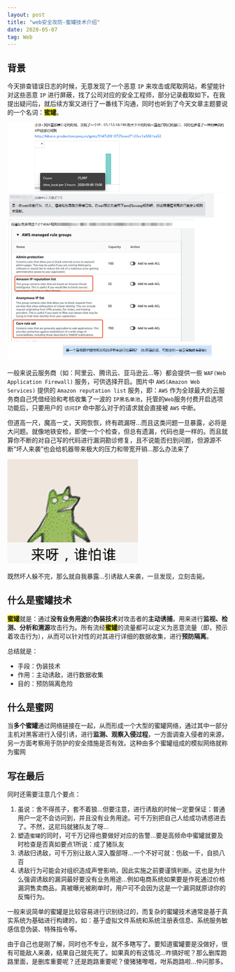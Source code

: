 ```yaml
---
layout: post
title: "web安全攻防-蜜罐技术介绍"
date: 2020-05-07
tag: Web
---
```


## 背景
今天排查错误日志的时候，无意发现了一个恶意 `IP` 来攻击或爬取网站，希望能针对这些恶意 `IP` 进行屏蔽，找了公司对应的安全工程师，部分记录截取如下。在我提出疑问后，就后续方案又进行了一番线下沟通，同时也听到了今天文章主题要说的一个名词：<b style="background:yellow">蜜罐</b>。

![关于蜜罐话题的企业微信聊天记录](/images/article/waf/honeypots-bg-wechat.png)

一般来说云服务商（如：阿里云、腾讯云、亚马逊云...等）都会提供一些 `WAF(Web Application Firewall)` 服务，可供选择开启。图片中 `AWS(Amazon Web Services)` 提供的 `Amazon reputation list` 服务，即：`AWS` 作为全球最大的云服务商自己凭借经验和考核收集了一波的 `IP黑名单池`，托管的`Web`服务付费开启选项功能后，只要用户的 `访问IP` 命中那么对于的请求就会直接被 `AWS` 中断。

但道高一尺，魔高一丈，天网恢恢，终有疏漏呀...而且这类问题一旦暴露，必将是大问题。就像地铁安检，即使一个个检查，但总有遗漏，代码也是一样的。而且就算你不断的对自己写的代码进行漏洞勘诊修复，且不说能否扫到问题，但源源不断“坏人来袭”也会给机器带来极大的压力和带宽开销...那么办法来了

![来呀,谁怕谁...](/images/article/waf/who-cares.gif)

既然坏人躲不完，那么就自我暴露...引诱敌人来袭，一旦发现，立刻击毙。

## 什么是蜜罐技术
<b style="background:yellow">蜜罐</b>就是：通过**没有业务用途**的**伪装技术**对攻击者的**主动诱捕**，用来进行**监视、检测、分析和溯源**攻击行为。所有流经<b style="background:yellow">蜜罐</b>的流量都可以定义为恶意流量（即，预示着攻击行为），从而可以针对性的对其进行详细的数据收集，进行**预防隔离**。

总结就是：
- 手段：伪装技术
- 作用：主动诱敌，进行数据收集
- 目的：预防隔离危险

## 什么是蜜网
当**多个蜜罐**通过网络链接在一起，从而形成一个大型的蜜罐网络，通过其中一部分主机对黑客进行入侵引诱，进行**监测、观察入侵过程**，一方面调查入侵者的来源，另一方面考察用于防护的安全措施是否有效。这种由多个蜜罐组成的模拟网络就称为蜜网

## 写在最后
同时还需要注意几个要点：
1. 虽说：舍不得孩子，套不着狼...但要注意，进行诱敌的时候一定要保证：普通用户一定不会访问到，并且没有业务用途。可千万别把自己人给成功诱惑进去了。不然，这尼玛就猪队友了呀...
2. 塑造`蜜罐`的同时，可千万记得也要做好对应的告警...要是高频命中蜜罐就要及时检查是否真如要点1所说：成了猪队友
3. 诱敌归诱敌，可千万别让敌人深入腹部呀...一个不好可就：伤敌一千，自损八百
4. 诱敌行为可能会对组织造成声誉影响，因此实施之前要谨慎判断。这也是为什么强调诱敌的漏洞最好要没有业务用途...例如电商系统如果要是作死通过价格漏洞售卖商品，真被曝光被刷单时，用户可不会因为这是一个漏洞就原谅你的反悔行为。

一般来说简单的蜜罐是比较容易进行识别绕过的，而复杂的蜜罐技术通常是基于真实系统为基础进行构建的，如：基于虚拟文件系统和系统注册表信息、系统服务敏感信息伪装、特殊指令等。

由于自己也是刚了解，同时也不专业，就不多瞎写了。要知道蜜罐要是没做好，很有可能敌人来袭，结果自己就先死了。如果真的有这情况...咋搞好呢？那么删库跑路里面，是删库重要呢？还是跑路重要呢？傻猪猪嚟嘅，咁系跑路啦...仲问那多。